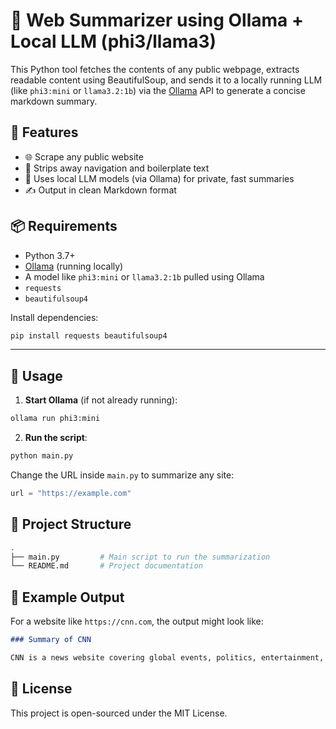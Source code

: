 # 🧠 Web Summarizer using Ollama + Local LLM (phi3/llama3)

This Python tool fetches the contents of any public webpage, extracts readable content using BeautifulSoup, and sends it to a locally running LLM (like `phi3:mini` or `llama3.2:1b`) via the [Ollama](https://ollama.com) API to generate a concise markdown summary.

## 🚀 Features

* 🌐 Scrape any public website
* 🧽 Strips away navigation and boilerplate text
* 🧠 Uses local LLM models (via Ollama) for private, fast summaries
* ✍️ Output in clean Markdown format

## 📦 Requirements

* Python 3.7+
* [Ollama](https://ollama.com/download) (running locally)
* A model like `phi3:mini` or `llama3.2:1b` pulled using Ollama
* `requests`
* `beautifulsoup4`

Install dependencies:

```bash
pip install requests beautifulsoup4
```

---

## 💠 Usage

1. **Start Ollama** (if not already running):

```bash
ollama run phi3:mini
```

2. **Run the script**:

```bash
python main.py
```

Change the URL inside `main.py` to summarize any site:

```python
url = "https://example.com"
```


## 📂 Project Structure

```bash
.
├── main.py         # Main script to run the summarization
└── README.md       # Project documentation
```


## 🧪 Example Output

For a website like `https://cnn.com`, the output might look like:

```markdown
### Summary of CNN

CNN is a news website covering global events, politics, entertainment, and more. Current headlines include updates on international conflicts, U.S. political developments, and tech news. Key stories include...
```


## 📜 License

This project is open-sourced under the MIT License.
